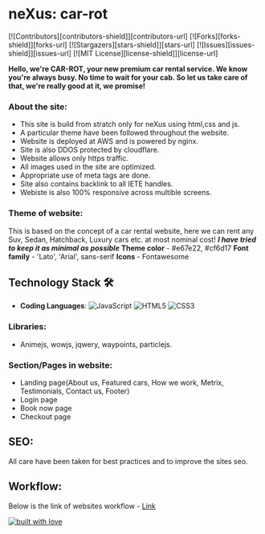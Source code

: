 # neXus: car-rot

[![Contributors][contributors-shield]][contributors-url]
[![Forks][forks-shield]][forks-url]
[![Stargazers][stars-shield]][stars-url]
[![Issues][issues-shield]][issues-url]
[![MIT License][license-shield]][license-url]

**Hello, we're CAR-ROT, your new premium car rental service. We know you're always busy. No time to wait for your cab. So let us take care of that, we're really good at it, we promise!**

### About the site:

- This site is build from stratch only for neXus using html,css and js.
- A particular theme have been followed throughout the website.
- Website is deployed at AWS and is powered by nginx.
- Site is also DDOS protected by cloudflare.
- Website allows only https traffic.
- All images used in the site are optimized.
- Appropriate use of meta tags are done.
- Site also contains backlink to all IETE handles.
- Webiste is also 100% responsive across multible screens.

### Theme of website:

This is based on the concept of a car rental website, here we can rent any Suv, Sedan, Hatchback, Luxury cars etc. at most nominal cost!
**_I have tried to keep it as minimal as possible_**
**Theme color** - #e67e22, #cf6d17
**Font family** - 'Lato', 'Arial', sans-serif
**Icons** - Fontawesome

## Technology Stack 🛠️

- **Coding Languages**: <img alt="JavaScript" src="https://img.shields.io/badge/javascript%20-%23323330.svg?&style=for-the-badge&logo=javascript&logoColor=%23F7DF1E"/> <img alt="HTML5" src="https://img.shields.io/badge/html5%20-%23E34F26.svg?&style=for-the-badge&logo=html5&logoColor=white"/> <img alt="CSS3" src="https://img.shields.io/badge/css3%20-%231572B6.svg?&style=for-the-badge&logo=css3&logoColor=white"/>

### Libraries:

- Animejs, wowjs, jqwery, waypoints, particlejs.

### Section/Pages in website:

- Landing page(About us, Featured cars, How we work, Metrix, Testimonials, Contact us, Footer)
- Login page
- Book now page
- Checkout page

## SEO:

All care have been taken for best practices and to improve the sites seo.

## Workflow:

Below is the link of websites workflow - [Link](https://www.figma.com/file/KvxAP5JUGpPbwDAby4nSsa/Untitled?node-id=0%3A1)

<p align = "center">

[![built with love](https://forthebadge.com/images/badges/built-with-love.svg)]()

</p>

